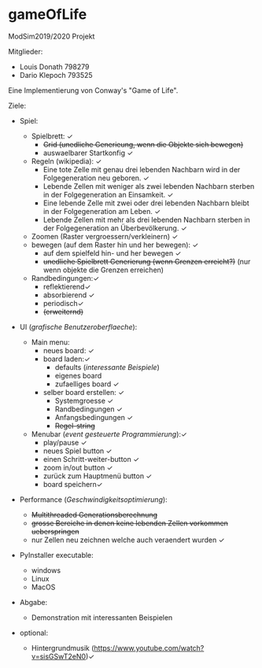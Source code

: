 # gameOfLife

ModSim2019/2020 Projekt

Mitglieder:
* Louis Donath 798279
* Dario Klepoch 793525


Eine Implementierung von Conway's "Game of Life".

Ziele:

* Spiel:
    * Spielbrett: ✓
        * ~~Grid (unedliche Generieung, wenn die Objekte sich bewegen)~~
        * auswaelbarer Startkonfig ✓
    * Regeln (wikipedia): ✓
        * Eine tote Zelle mit genau drei lebenden Nachbarn wird in der Folgegeneration neu geboren. ✓
        * Lebende Zellen mit weniger als zwei lebenden Nachbarn sterben in der Folgegeneration an Einsamkeit. ✓
        * Eine lebende Zelle mit zwei oder drei lebenden Nachbarn bleibt in der Folgegeneration am Leben. ✓
        * Lebende Zellen mit mehr als drei lebenden Nachbarn sterben in der Folgegeneration an Überbevölkerung. ✓
    * Zoomen (Raster vergroessern/verkleinern) ✓
    * bewegen (auf dem Raster hin und her bewegen): ✓
        * auf dem spielfeld hin- und her bewegen ✓
        * ~~unedliche Spielbrett Generierung (wenn Grenzen erreicht?)~~ (nur wenn objekte die Grenzen erreichen)
    * Randbedingungen:✓
        * reflektierend✓
        * absorbierend ✓
        * periodisch✓
        * ~~(erweiternd)~~

* UI (_grafische Benutzeroberflaeche_):
    * Main menu:
        * neues board:   ✓
        * board laden:✓
            * defaults (_interessante Beispiele_) 
            * eigenes board
            * zufaelliges board         ✓
        * selber board erstellen:  ✓
            * Systemgroesse ✓
            * Randbedingungen ✓
            * Anfangsbedingungen  ✓
            * ~~Regel-string~~
    * Menubar (_event gesteuerte Programmierung_):✓
        * play/pause ✓
        * neues Spiel button ✓
        * einen Schritt-weiter-button ✓
        * zoom in/out button ✓
        * zurück zum Hauptmenü button ✓
        * board speichern✓
 
* Performance (_Geschwindigkeitsoptimierung_):
    * ~~Multithreaded Generationsberechnung~~
    * ~~grosse Bereiche in denen keine lebenden Zellen vorkommen ueberspringen~~
    * nur Zellen neu zeichnen welche auch veraendert wurden ✓
 
* PyInstaller executable:
    * windows
    * Linux 
    * MacOS
     
* Abgabe:
    * Demonstration mit interessanten Beispielen
    
* optional:
    * Hintergrundmusik (https://www.youtube.com/watch?v=sisGSwT2eN0)✓
